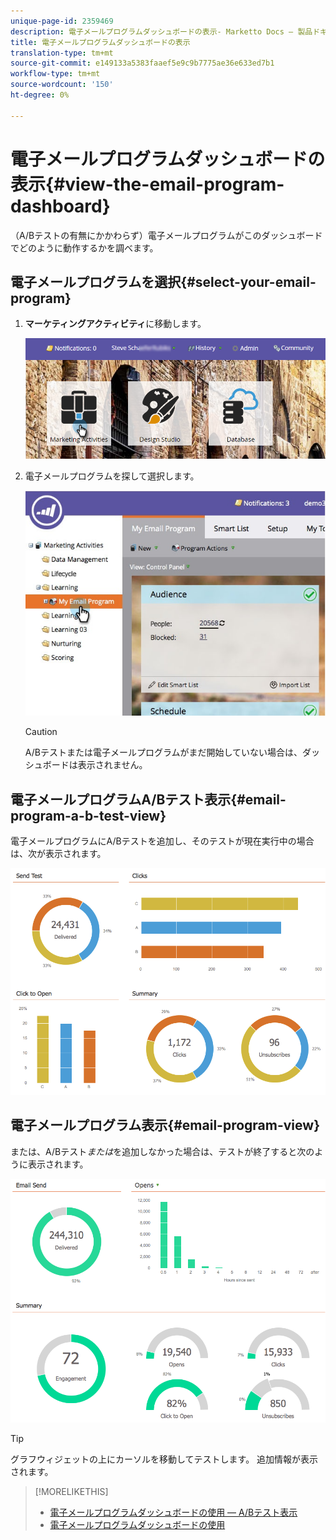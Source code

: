 ```yaml
---
unique-page-id: 2359469
description: 電子メールプログラムダッシュボードの表示- Marketto Docs — 製品ドキュメント
title: 電子メールプログラムダッシュボードの表示
translation-type: tm+mt
source-git-commit: e149133a5383faaef5e9c9b7775ae36e633ed7b1
workflow-type: tm+mt
source-wordcount: '150'
ht-degree: 0%

---
```



# 電子メールプログラムダッシュボードの表示{#view-the-email-program-dashboard}

（A/Bテストの有無にかかわらず）電子メールプログラムがこのダッシュボードでどのように動作するかを調べます。

## 電子メールプログラムを選択{#select-your-email-program}

1. **マーケティングアクティビティ**&#x200B;に移動します。

   ![](assets/login-marketing-activities.png)

1. 電子メールプログラムを探して選択します。

   ![](assets/selectemailprogram.jpg)

   >[!CAUTION]
   >
   >A/Bテストまたは電子メールプログラムがまだ開始していない場合は、ダッシュボードは表示されません。

## 電子メールプログラムA/Bテスト表示{#email-program-a-b-test-view}

電子メールプログラムにA/Bテストを追加し、そのテストが現在実行中の場合は、次が表示されます。

![](assets/image2014-9-12-14-3a2-3a25.png)

## 電子メールプログラム表示{#email-program-view}

または、A/Bテスト&#x200B;*または*&#x200B;を追加しなかった場合は、テストが終了すると次のように表示されます。

![](assets/image2014-9-12-14-3a3-3a3.png)

>[!TIP]
>
>グラフウィジェットの上にカーソルを移動してテストします。 追加情報が表示されます。

>[!MORELIKETHIS]
>
>* [電子メールプログラムダッシュボードの使用 — A/Bテスト表示](../../../../product-docs/email-marketing/email-programs/email-program-actions/email-test-a-b-test/use-the-email-program-dashboard-a-b-test-view.md)
>* [電子メールプログラムダッシュボードの使用](use-the-email-program-dashboard.md)

>



